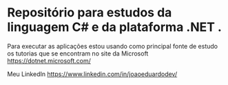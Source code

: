# Repositório para estudos da linguagem C# e da plataforma .NET .

Para executar as aplicações estou usando como principal fonte de estudo os tutorias que se encontram no site da Microsoft <a>https://dotnet.microsoft.com/</a>

Meu LinkedIn <a>https://www.linkedin.com/in/joaoeduardodev/</a>
